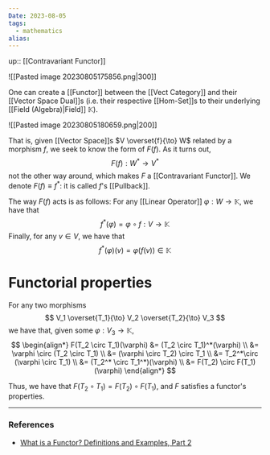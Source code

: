 ```yaml
---
Date: 2023-08-05
tags:
  - mathematics
alias: 
---
```

up:: [[Contravariant Functor]]

![[Pasted image 20230805175856.png|300]]

One can create a [[Functor]] between the [[Vect Category]] and their [[Vector Space Dual]]s (i.e. their respective [[Hom-Set]]s to their underlying [[Field (Algebra)|Field]] $\mathbb{K}$).

![[Pasted image 20230805180659.png|200]]

That is, given [[Vector Space]]s $V \overset{f}{\to} W$ related by a morphism $f$, we seek to know the form of $F(f)$. As it turns out,
$$
F(f): W^* \to V^*
$$
not the other way around, which makes $F$ a [[Contravariant Functor]]. We denote $F(f) \equiv f^*$: it is called $f$'s [[Pullback]]. 

The way $F(f)$ acts is as follows: For any [[Linear Operator]] $\varphi: W \to \mathbb{K}$, we have that 
$$
f^*(\varphi) = \varphi \circ f: V \to \mathbb{K}
$$
Finally, for any $v \in V$, we have that
$$
f^*(\varphi)(v) = \varphi(f(v)) \in \mathbb{K}
$$
# Functorial properties
For any two morphisms 
$$
V_1 \overset{T_1}{\to} V_2 \overset{T_2}{\to} V_3
$$
we have that, given some $\varphi: V_3 \to \mathbb{K}$,
$$
\begin{align*}
F(T_2 \circ T_1)(\varphi) &= (T_2 \circ T_1)^*(\varphi) \\
&= \varphi \circ (T_2 \circ T_1) \\
&= (\varphi \circ T_2) \circ T_1 \\
&= T_2^*\circ (\varphi \circ T_1) \\
&= (T_2^* \circ T_1^*)(\varphi) \\
&= F(T_2) \circ F(T_1)(\varphi)
\end{align*}
$$

Thus, we have that $F(T_2 \circ T_1) = F(T_2) \circ F(T_1)$, and $F$ satisfies a functor's properties.

---
### References
- [What is a Functor? Definitions and Examples, Part 2](https://www.math3ma.com/blog/what-is-a-functor-part-2)